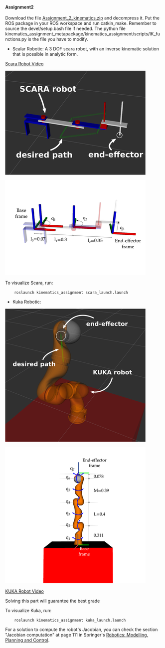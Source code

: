 #### Assignment2

Download the file [Assignment_2_kinematics.zip](https://drive.google.com/file/d/1rWtw5aCTehons2TRChDsdTaCBcaOQ-0q/view?usp=sharing) and decompress it. Put the ROS package in your ROS workspace and run catkin_make. Remember to source the devel/setup.bash file if needed. The python file kinematics_assignment_metapackage/kinematics_assignment/scripts/IK_functions.py is the file you have to modify.

* Scalar Robotic:
A 3 DOF scara robot, with an inverse kinematic solution that is possible in analytic form.

[Scara Robot Video](https://youtu.be/rsxZDhXIY-Q)

![](scara_explanation_large.png)

![](scara_values_large.png)


To visualize Scara, run: 

        roslaunch kinematics_assignment scara_launch.launch

* Kuka Robotic:

![](kuka_info_large.png)

![](kuka_DH_large.png)

[KUKA Robot Video](https://youtu.be/A-MGo2cvHNs)

Solving this part will guarantee the best grade 

To visualize Kuka, run: 

        roslaunch kinematics_assignment kuka_launch.launch

For a solution to compute the robot's Jacobian, you can check the section "Jacobian computation" at page 111 in Springer's [Robotics: Modelling, Planning and Control](https://link.springer.com/book/10.1007%2F978-1-84628-642-1). 
